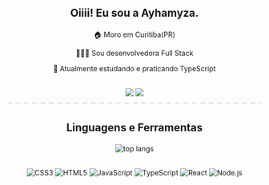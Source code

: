 ## <p align="center">Oiiii! Eu sou a Ayhamyza.<p/>

<p align="center">🏠 Moro em Curitiba(PR)</p>
<p align="center">👩🏽‍💻 Sou desenvolvedora Full Stack</p>
<p align="center">🌱 Atualmente estudando e praticando TypeScript</p>
<br/>
<div align="center">
  <a href = "mailto:myzaellen@gmail.com"><img src="https://img.shields.io/badge/-Gmail-%23333?style=for-the-badge&logo=gmail&logoColor=white" target="_blank"></a>
  <a href="https://www.linkedin.com/in/ayhamyza" target="_blank"><img src="https://img.shields.io/badge/-LinkedIn-%230077B5?style=for-the-badge&logo=linkedin&logoColor=white" target="_blank"></a> 
</div>
  <img align="center" alt=""height="3" width="1000" src="./background.jpg"/>

## <p align="center">Linguagens e Ferramentas</p>
<div align="center">
  <img alt="top langs"  width="47%" height="200em" src="https://github-readme-stats.vercel.app/api/top-langs/?username=ayhamyza&show_icons=true&theme=radical&layout=compact"/> 
</div><br/>

<div align="center">
  
  ![CSS3](https://img.shields.io/badge/CSS3-264DE4?logo=css3&logoColor=white&style=for-the-badge)
  ![HTML5](https://img.shields.io/badge/HTML5-E95934?logo=html5&logoColor=white&style=for-the-badge)
  ![JavaScript](https://img.shields.io/badge/JavaScript-F7DF1E?logo=javascript&logoColor=black&style=for-the-badge)
  ![TypeScript](https://img.shields.io/badge/TypeScript-3178C6?logo=typescript&logoColor=white&style=for-the-badge)
  ![React](https://img.shields.io/badge/React-61DAFB?logo=react&logoColor=black&style=for-the-badge)
  ![Node.js](https://img.shields.io/badge/Node.js-8CC84B?logo=node.js&logoColor=white&style=for-the-badge)
  
</div>
